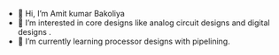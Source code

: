 - 👋 Hi, I’m Amit kumar Bakoliya
- 👀 I’m interested in core designs like  analog circuit designs and digital designs .
- 🌱 I’m currently learning processor designs with pipelining.
  

<!---
amitkumarbakoliya/amitkumarbakoliya is a ✨ special ✨ repository because its `README.md` (this file) appears on your GitHub profile.
You can click the Preview link to take a look at your changes.
--->
